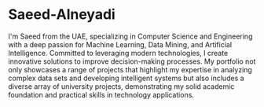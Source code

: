 # Saeed-Alneyadi
I'm Saeed from the UAE, specializing in Computer Science and Engineering with a deep passion for Machine Learning, Data Mining, and Artificial Intelligence. Committed to leveraging modern technologies, I create innovative solutions to improve decision-making processes. My portfolio not only showcases a range of projects that highlight my expertise in analyzing complex data sets and developing intelligent systems but also includes a diverse array of university projects, demonstrating my solid academic foundation and practical skills in technology applications.
